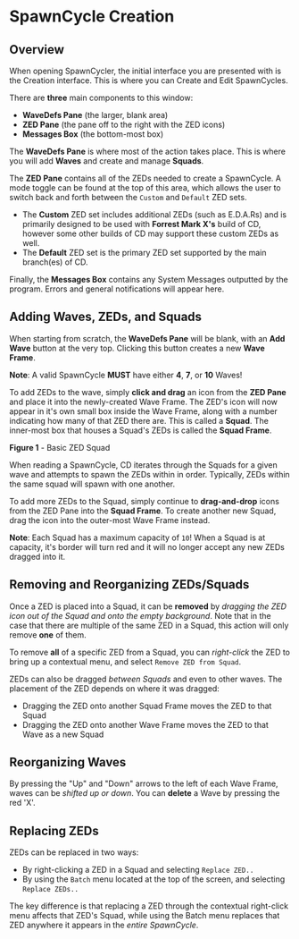 # SpawnCycle Creation

## Overview
When opening SpawnCycler, the initial interface you are presented with is the Creation interface.
This is where you can Create and Edit SpawnCycles.

There are **three** main components to this window:
- **WaveDefs Pane** (the larger, blank area)
- **ZED Pane** (the pane off to the right with the ZED icons)
- **Messages Box** (the bottom-most box)

The **WaveDefs Pane** is where most of the action takes place.
This is where you will add **Waves** and create and manage **Squads**.

The **ZED Pane** contains all of the ZEDs needed to create a SpawnCycle.
A mode toggle can be found at the top of this area, which allows the user to switch back and forth between the `Custom` and `Default` ZED sets.
- The **Custom** ZED set includes additional ZEDs (such as E.D.A.Rs) and is primarily designed to be used with **Forrest Mark X's** build of CD, however some other builds of CD may support these custom ZEDs as well.
- The **Default** ZED set is the primary ZED set supported by the main branch(es) of CD.

Finally, the **Messages Box** contains any System Messages outputted by the program.
Errors and general notifications will appear here.

## Adding Waves, ZEDs, and Squads
When starting from scratch, the **WaveDefs Pane** will be blank, with an **Add Wave** button at the very top.
Clicking this button creates a new **Wave Frame**.

**Note**: A valid SpawnCycle **MUST** have either **4**, **7**, or **10** Waves!

To add ZEDs to the wave, simply **click and drag** an icon from the **ZED Pane** and place it into the newly-created Wave Frame.
The ZED's icon will now appear in it's own small box inside the Wave Frame, along with a number indicating how many of that ZED there are.
This is called a **Squad**. The inner-most box that houses a Squad's ZEDs is called the **Squad Frame**.

**Figure 1** - Basic ZED Squad

When reading a SpawnCycle, CD iterates through the Squads for a given wave and attempts to spawn the ZEDs within in order.
Typically, ZEDs within the same squad will spawn with one another.

To add more ZEDs to the Squad, simply continue to **drag-and-drop** icons from the ZED Pane into the **Squad Frame**.
To create another new Squad, drag the icon into the outer-most Wave Frame instead.

**Note**: Each Squad has a maximum capacity of `10`! When a Squad is at capacity, it's border will turn red and it will no longer accept any new ZEDs dragged into it.

## Removing and Reorganizing ZEDs/Squads
Once a ZED is placed into a Squad, it can be **removed** by *dragging the ZED icon out of the Squad and onto the empty background*.
Note that in the case that there are multiple of the same ZED in a Squad, this action will only remove **one** of them.

To remove **all** of a specific ZED from a Squad, you can *right-click* the ZED to bring up a contextual menu, and select `Remove ZED from Squad`.

ZEDs can also be dragged *between Squads* and even to other waves.
The placement of the ZED depends on where it was dragged:
- Dragging the ZED onto another Squad Frame moves the ZED to that Squad
- Dragging the ZED onto another Wave Frame moves the ZED to that Wave as a new Squad

## Reorganizing Waves
By pressing the "Up" and "Down" arrows to the left of each Wave Frame, waves can be *shifted up or down*.
You can **delete** a Wave by pressing the red 'X'.

## Replacing ZEDs
ZEDs can be replaced in two ways:
- By right-clicking a ZED in a Squad and selecting `Replace ZED..`
- By using the `Batch` menu located at the top of the screen, and selecting `Replace ZEDs..`

The key difference is that replacing a ZED through the contextual right-click menu affects that ZED's Squad, while using the Batch menu replaces that ZED anywhere it appears in the *entire SpawnCycle*.

